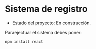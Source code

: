 <h1> Sistema de registro </h1>

- Estado del proyecto: En construcción.

 Paraejectuar el sistema debes poner:

```npm install react```

